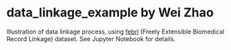 # data_linkage_example by Wei Zhao
Illustration of data linkage process, using [febrl](https://sourceforge.net/projects/febrl/) (Freely Extensible Biomedical Record Linkage) dataset. See Jupyter Notebook for details. 
